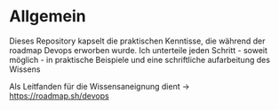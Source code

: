 # Allgemein

Dieses Repository kapselt die praktischen Kenntisse, die während der roadmap Devops erworben wurde.
Ich unterteile jeden Schritt - soweit möglich - in praktische Beispiele und eine schriftliche aufarbeitung des Wissens

Als Leitfanden für die Wissensaneignung dient -> https://roadmap.sh/devops
